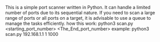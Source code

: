 This is a simple port scanner written in Python. It can handle a limited number of ports due to its sequential nature. If you need to scan a large range of ports or all ports on a target, it is advisable to use a queue to manage the tasks efficiently.
how this work:
python3 scan.py <IP> <starting_port_number> <The_End_port_number>
example:
python3 scan.py 192.168.1.1 1 1000
